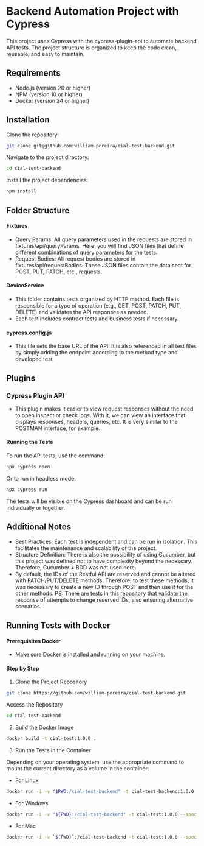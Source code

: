 # Backend Automation Project with Cypress
This project uses Cypress with the cypress-plugin-api to automate backend API tests. The project structure is organized to keep the code clean, reusable, and easy to maintain.

## Requirements

- Node.js (version 20 or higher)
- NPM (version 10 or higher)
- Docker (version 24 or higher)

## Installation
Clone the repository:
~~~bash
git clone git@github.com:william-pereira/cial-test-backend.git
~~~
Navigate to the project directory:

~~~bash
cd cial-test-backend
~~~

Install the project dependencies:

~~~bash
npm install
~~~

## Folder Structure
#### Fixtures

- Query Params: All query parameters used in the requests are stored in fixtures/api/queryParams. Here, you will find JSON files that define different combinations of query parameters for the tests.
- Request Bodies: All request bodies are stored in fixtures/api/requestBodies. These JSON files contain the data sent for POST, PUT, PATCH, etc., requests.

#### DeviceService

- This folder contains tests organized by HTTP method. Each file is responsible for a type of operation (e.g., GET, POST, PATCH, PUT, DELETE) and validates the API responses as needed.
- Each test includes contract tests and business tests if necessary.

#### cypress.config.js

- This file sets the base URL of the API. It is also referenced in all test files by simply adding the endpoint according to the method type and developed test.

## Plugins

### Cypress Plugin API
- This plugin makes it easier to view request responses without the need to open inspect or check logs. With it, we can view an interface that displays responses, headers, queries, etc. It is very similar to the POSTMAN interface, for example.

#### Running the Tests

To run the API tests, use the command:

~~~bash
npx cypress open
~~~

Or to run in headless mode:

~~~bash
npx cypress run
~~~

The tests will be visible on the Cypress dashboard and can be run individually or together.

## Additional Notes

- Best Practices: Each test is independent and can be run in isolation. This facilitates the maintenance and scalability of the project.
- Structure Definition: There is also the possibility of using Cucumber, but this project was defined not to have complexity beyond the necessary. Therefore, Cucumber + BDD was not used here.
- By default, the IDs of the Restful API are reserved and cannot be altered with PATCH/PUT/DELETE methods. Therefore, to test these methods, it was necessary to create a new ID through POST and then use it for the other methods. PS: There are tests in this repository that validate the response of attempts to change reserved IDs, also ensuring alternative scenarios.

## Running Tests with Docker

#### Prerequisites Docker

- Make sure Docker is installed and running on your machine.

#### Step by Step

1. Clone the Project Repository

  ~~~bash
  git clone https://github.com/william-pereira/cial-test-backend.git
  ~~~

Access the Repository

 ~~~bash
 cd cial-test-backend
 ~~~

2. Build the Docker Image

  ~~~bash
  docker build -t cial-test:1.0.0 .
  ~~~

3. Run the Tests in the Container

Depending on your operating system, use the appropriate command to mount the current directory as a volume in the container:

- For Linux 

~~~bash
docker run -i -v "$PWD:/cial-test-backend" -t cial-test-backend:1.0.0 --spec "/cial-test/cypress/e2e/DeviceService/*.js"
~~~

- For Windows

~~~bash
docker run -i -v "${PWD}:/cial-test-backend" -t cial-test:1.0.0 --spec "cypress/e2e/DeviceService/*.js"
~~~

- For Mac

~~~bash
docker run -i -v `$(PWD)`:/cial-test-backend -t cial-test:1.0.0 --spec 'cypress/e2e/DeviceService/*.js'
~~~
